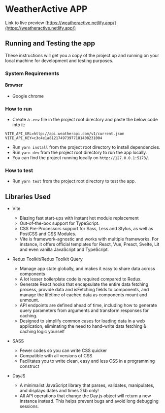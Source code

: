 
# WeatherActive APP

Link to live preview [https://weatheractive.netlify.app/](https://weatheractive.netlify.app/)

## Running and Testing the app

These instructions will get you a copy of the project up and running on your local machine for development and testing purposes.

### System Requirements

#### Browser

- Google chrome

### How to run

- Create a `.env` file in the project root directory and paste the below code into it:

```
VITE_API_URL=http://api.weatherapi.com/v1/current.json
VITE_API_KEY=c3c4e1a812174973977181408231004
```

- Run `yarn install` from the project root directory to install dependencies.
- Run `yarn dev` from the project root directory to run the app locally.
- You can find the project running locally on `http://127.0.0.1:5173/`.

### How to test

- Run `yarn test` from the project root directory to test the app.

## Libraries Used

- Vite
  - Blazing fast start-ups with instant hot module replacement
  - Out-of-the-box support for TypeScript.
  - CSS Pre-Processors support for Sass, Less and Stylus, as well as PostCSS and CSS Modules.
  - Vite is framework-agnostic and works with multiple frameworks. For instance, it offers official templates for React, Vue, Preact, Svelte, Lit and even vanilla JavaScript and TypeScript.
- Redux Toolkit/Redux Toolkit Query
  - Manage app state globally, and makes it easy to share data across components
  - A lot lesser boilerplate code is required compared to Redux.
  - Generate React hooks that encapsulate the entire data fetching process, provide data and isFetching fields to components, and manage the lifetime of cached data as components mount and unmount.
  - API endpoints are defined ahead of time, including how to generate query parameters from arguments and transform responses for caching.
  - Designed to simplify common cases for loading data in a web application, eliminating the need to hand-write data fetching & caching logic yourself
- SASS

  - Fewer codes so you can write CSS quicker
  - Compatible with all versions of CSS
  - Facilitates you to write clean, easy and less CSS in a programming construct

- DayJS

  - A minimalist JavaScript library that parses, validates, manipulates, and displays dates and times 2kb only!
  - All API operations that change the Day.js object will return a new instance instead. This helps prevent bugs and avoid long debugging sessions.


